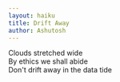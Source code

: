 ```yaml
---
layout: haiku
title: Drift Away
author: Ashutosh
---
```


Clouds stretched wide<br>
By ethics we shall abide<br>
Don't drift away in the data tide<br>